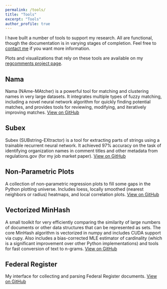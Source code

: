 ```yaml
---
permalink: /tools/
title: "Tools"
excerpt: "Tools"
author_profile: true
---
```


I have built a number of tools to support my research. All are functional, though the documentation is in varying stages of completion. Feel free to [contact me](mailto:bradhackinen@gmail.com) if you want more information.

Plots and visualizations that rely on these tools are available on my [regcomments project page](https://bradhackinen.ca/regcomments/).

## Nama
Nama (NAme-MAtcher) is a powerful tool for matching and clustering names in very large datasets. It integrates multiple types of fuzzy matching, including a novel neural network algorithm for quickly finding potential matches, and provides tools for reviewing, modifying, and iteratively improving matches. [View on GitHub](https://github.com/bradhackinen/nama)

## Subex
Subex (SUBstring-EXtractor) is a tool for extracting parts of strings using a trainable recurrent neural network. It achieved 97% accuracy on the task of identifying organization names in comment titles and other metadata from regulations.gov (for my job market paper). [View on GitHub](https://github.com/bradhackinen/subex)

## Non-Parametric Plots
A collection of non-parametric regression plots to fill some gaps in the Python plotting universe. Includes loess, locally smoothed (nearest neighbors or radius) heatmaps, and local correlation plots. [View on GitHub](https://github.com/bradhackinen/nonparametricPlots)

## Vectorized MinHash
A small toolkit for very efficiently comparing the similarity of large numbers of documents or other data structures that can be represented as sets. The core MinHash algorithm is vectorized in numpy and includes CUDA support via cupy. Also includes a bias-corrected MLE estimator of cardinality (which is a significant improvement over other Python implementations) and tools for fast conversion of text to n-grams. [View on GitHub](https://github.com/bradhackinen/vectorizedMinHash)

## Federal Register
My interface for collecting and parsing Federal Register documents.
[View on GitHub](https://github.com/bradhackinen/federalRegister)
